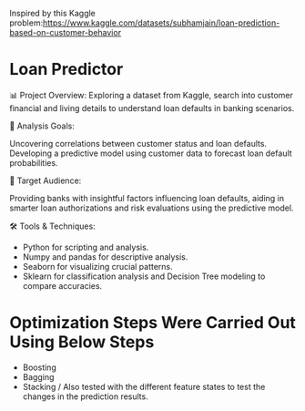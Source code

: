 Inspired by this Kaggle problem:https://www.kaggle.com/datasets/subhamjain/loan-prediction-based-on-customer-behavior

# Loan Predictor 
📊 Project Overview:
Exploring a dataset from Kaggle, search into customer financial and living details to understand loan defaults in banking scenarios.

🎯 Analysis Goals:

Uncovering correlations between customer status and loan defaults.
Developing a predictive model using customer data to forecast loan default probabilities.

👥 Target Audience:

Providing banks with insightful factors influencing loan defaults, aiding in smarter loan authorizations and risk evaluations using the predictive model.

🛠️ Tools & Techniques:

- Python for scripting and analysis.
- Numpy and pandas for descriptive analysis.
- Seaborn for visualizing crucial patterns.
- Sklearn for classification analysis and Decision Tree modeling to compare accuracies.

# Optimization Steps Were Carried Out Using Below Steps
- Boosting
- Bagging
- Stacking / Also tested with the different feature states to test the changes in the prediction results.
